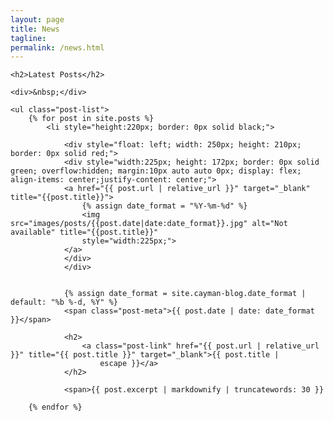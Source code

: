 ```yaml
---
layout: page
title: News
tagline:
permalink: /news.html
---
```


<div>

    <h2>Latest Posts</h2>

    <div>&nbsp;</div>

    <ul class="post-list">
        {% for post in site.posts %}
            <li style="height:220px; border: 0px solid black;">
                
                <div style="float: left; width: 250px; height: 210px; border: 0px solid red;">
                <div style="width:225px; height: 172px; border: 0px solid green; overflow:hidden; margin:10px auto auto 0px; display: flex; align-items: center;justify-content: center;">
                <a href="{{ post.url | relative_url }}" target="_blank" title="{{post.title}}">
                    {% assign date_format = "%Y-%m-%d" %}
                    <img src="images/posts/{{post.date|date:date_format}}.jpg" alt="Not available" title="{{post.title}}"
                    style="width:225px;">
                </a>
                </div>
                </div>

                
                {% assign date_format = site.cayman-blog.date_format | default: "%b %-d, %Y" %}
                <span class="post-meta">{{ post.date | date: date_format }}</span>

                <h2>
                    <a class="post-link" href="{{ post.url | relative_url }}" title="{{ post.title }}" target="_blank">{{ post.title |
                        escape }}</a>
                </h2>

                <span>{{ post.excerpt | markdownify | truncatewords: 30 }}

        {% endfor %}